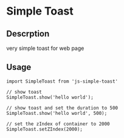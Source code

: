 # Simple Toast

## Descrption

very simple toast for web page

## Usage
```
import SimpleToast from 'js-simple-toast'

// show toast
SimpleToast.show('hello world');

// show toast and set the duration to 500
SimpleToast.show('hello world', 500);

// set the zIndex of container to 2000
SimpleToast.setZIndex(2000);
```